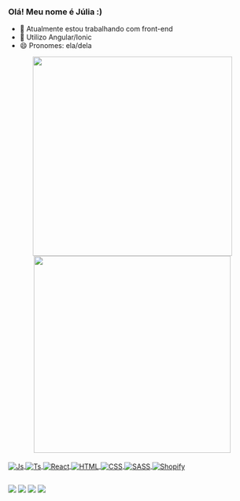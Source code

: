 ### Olá! Meu nome é Júlia :)

- 🔭 Atualmente estou trabalhando com front-end
- 🌱 Utilizo Angular/Ionic
- 😄 Pronomes: ela/dela

<div align="center">
  <a href="https://github.com/JuliaBOliveira">
  <img width="405em" src="https://github-readme-stats.vercel.app/api?username=JuliaBOliveira&show_icons=true&theme=gotham&include_all_commits=true&count_private=true"/>
  <img width="400em" src="https://github-readme-stats.vercel.app/api/top-langs/?username=JuliaBOliveira&layout=compact&langs_count=7&theme=gotham"/>
</div>
  
<div style="display: inline_block"><br>
  <img align="center" alt="Js" src="https://img.shields.io/badge/JavaScript-F7DF1E?style=for-the-badge&logo=javascript&logoColor=black">
  <img align="center" alt="Ts"  src="https://img.shields.io/badge/TypeScript-007ACC?style=for-the-badge&logo=typescript&logoColor=white">
  <img align="center" alt="React"  src="https://img.shields.io/badge/React-20232A?style=for-the-badge&logo=react&logoColor=61DAFB">
  <img align="center" alt="HTML"  src="https://img.shields.io/badge/HTML-239120?style=for-the-badge&logo=html5&logoColor=white">
  <img align="center" alt="CSS"  src="https://img.shields.io/badge/CSS-239120?&style=for-the-badge&logo=css3&logoColor=white">
  <img align="center" alt="SASS"  src="https://img.shields.io/badge/Sass-CC6699?style=for-the-badge&logo=sass&logoColor=white">
  <img align="center" alt="Shopify"  src="https://img.shields.io/badge/Shopify-7AB55C?style=for-the-badge&logo=shopify&logoColor=white"">
</div>
  
##
  
<div>
    <a href="https://www.youtube.com/channel/UCrB9jo1MEFf-RhF-HyOv7Sw" target="_blank"><img src="https://img.shields.io/badge/YouTube-FF0000?style=for-the-badge&logo=youtube&logoColor=white" target="_blank"></a>
  <a href="https://instagram.com/jubolvra" target="_blank"><img src="https://img.shields.io/badge/-Instagram-%23E4405F?style=for-the-badge&logo=instagram&logoColor=white" target="_blank"></a>
 	<a href="https://www.twitch.tv/juoliveira04" target="_blank"><img src="https://img.shields.io/badge/Twitch-9146FF?style=for-the-badge&logo=twitch&logoColor=white" target="_blank"></a>
  <a href="https://www.linkedin.com/in/julia-oliveira-34a3641a2/" target="_blank"><img src="https://img.shields.io/badge/-LinkedIn-%230077B5?style=for-the-badge&logo=linkedin&logoColor=white" target="_blank"></a>  
</div>

